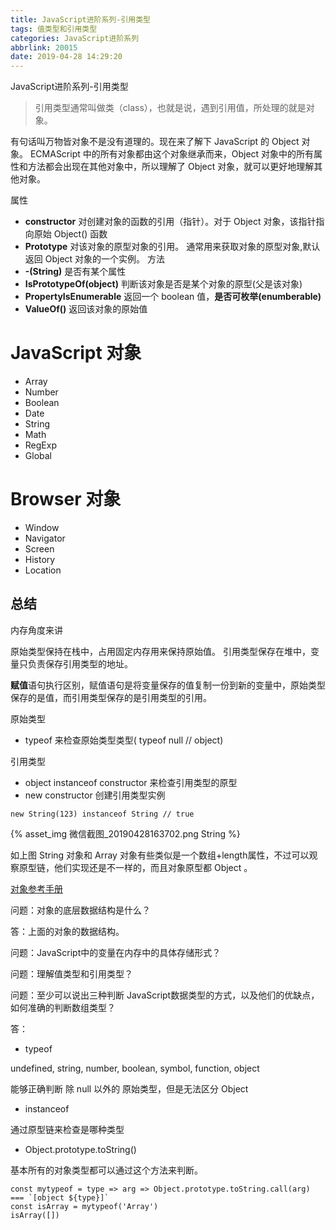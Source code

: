 ```yaml
---
title: JavaScript进阶系列-引用类型
tags: 值类型和引用类型
categories: JavaScript进阶系列
abbrlink: 20015
date: 2019-04-28 14:29:20
---
```


JavaScript进阶系列-引用类型

<!-- more -->

> 引用类型通常叫做类（class），也就是说，遇到引用值，所处理的就是对象。

有句话叫万物皆对象不是没有道理的。现在来了解下 JavaScript 的 Object 对象。
ECMAScript 中的所有对象都由这个对象继承而来，Object 对象中的所有属性和方法都会出现在其他对象中，所以理解了 Object 对象，就可以更好地理解其他对象。

属性
* **constructor** 对创建对象的函数的引用（指针）。对于 Object 对象，该指针指向原始 Object() 函数
* **Prototype** 对该对象的原型对象的引用。 通常用来获取对象的原型对象,默认返回 Object 对象的一个实例。
方法
* **-(String)** 是否有某个属性
* **IsPrototypeOf(object)** 判断该对象是否是某个对象的原型(父是该对象)
* **PropertyIsEnumerable** 返回一个 boolean 值，**是否可枚举(enumberable)**
* **ValueOf()** 返回该对象的原始值

# JavaScript 对象

* Array
* Number
* Boolean
* Date
* String
* Math
* RegExp
* Global

# Browser 对象

* Window
* Navigator
* Screen
* History
* Location

## 总结

内存角度来讲

原始类型保持在栈中，占用固定内存用来保持原始值。
引用类型保存在堆中，变量只负责保存引用类型的地址。

**赋值**语句执行区别，赋值语句是将变量保存的值复制一份到新的变量中，原始类型保存的是值，而引用类型保存的是引用类型的引用。

原始类型

* typeof 来检查原始类型类型( typeof null // object)

引用类型
* object instanceof constructor 来检查引用类型的原型
* new constructor 创建引用类型实例

```
new String(123) instanceof String // true
```
{% asset_img 微信截图_20190428163702.png String %}

如上图 String 对象和 Array 对象有些类似是一个数组+length属性，不过可以观察原型链，他们实现还是不一样的，而且对象原型都 Object 。

[对象参考手册](http://www.w3school.com.cn/js/js_reference.asp)

问题：对象的底层数据结构是什么？

答：上面的对象的数据结构。

问题：JavaScript中的变量在内存中的具体存储形式？

问题：理解值类型和引用类型？

问题：至少可以说出三种判断 JavaScript数据类型的方式，以及他们的优缺点，如何准确的判断数组类型？

答： 
* typeof

undefined, string, number, boolean, symbol, function, object

能够正确判断 除 null 以外的 原始类型，但是无法区分 Object

* instanceof

通过原型链来检查是哪种类型

* Object.prototype.toString()

基本所有的对象类型都可以通过这个方法来判断。

```
const mytypeof = type => arg => Object.prototype.toString.call(arg) === `[object ${type}]`
const isArray = mytypeof('Array')
isArray([])
```